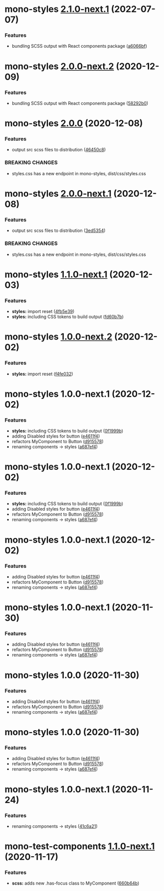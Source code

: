 # mono-styles [2.1.0-next.1](https://github.com/richmccartney/mono-test/compare/mono-styles@2.0.0...mono-styles@2.1.0-next.1) (2022-07-07)


### Features

* bundling SCSS output with React components package ([a6066bf](https://github.com/richmccartney/mono-test/commit/a6066bf169919c3efadbfbaad0d53a0cf1e5ac9a))

# mono-styles [2.0.0-next.2](https://github.com/richmccartney/mono-test/compare/mono-styles@2.0.0-next.1...mono-styles@2.0.0-next.2) (2020-12-09)


### Features

* bundling SCSS output with React components package ([58292b0](https://github.com/richmccartney/mono-test/commit/58292b03783278b34259d161f24826f7a5050322))

# mono-styles [2.0.0](https://github.com/richmccartney/mono-test/compare/mono-styles@1.0.0...mono-styles@2.0.0) (2020-12-08)


### Features

* output src scss files to distribution ([46450c8](https://github.com/richmccartney/mono-test/commit/46450c8ebcc01da8109677e67ad64c6d5989375c))


### BREAKING CHANGES

* styles.css has a new endpoint in mono-styles, dist/css/styles.css

# mono-styles [2.0.0-next.1](https://github.com/richmccartney/mono-test/compare/mono-styles@1.0.0...mono-styles@2.0.0-next.1) (2020-12-08)


### Features

* output src scss files to distribution ([3ed5354](https://github.com/richmccartney/mono-test/commit/3ed5354017ecc41289dc48dc457ba2231720cf64))


### BREAKING CHANGES

* styles.css has a new endpoint in mono-styles, dist/css/styles.css

# mono-styles [1.1.0-next.1](https://github.com/richmccartney/mono-test/compare/mono-styles@1.0.0...mono-styles@1.1.0-next.1) (2020-12-03)


### Features

* **styles:** import reset ([4fb5e39](https://github.com/richmccartney/mono-test/commit/4fb5e39a49759a71e917c2cabfaace9a116f7e67))
* **styles:** including CSS tokens to build output ([fd60b7b](https://github.com/richmccartney/mono-test/commit/fd60b7bd0262354f6fcbc4190c93eefd80bc4da6))

# mono-styles [1.0.0-next.2](https://github.com/richmccartney/mono-test/compare/mono-styles@1.0.0-next.1...mono-styles@1.0.0-next.2) (2020-12-02)


### Features

* **styles:** import reset ([f4fe032](https://github.com/richmccartney/mono-test/commit/f4fe0326880d75ad538a77d897998858f6102796))

# mono-styles 1.0.0-next.1 (2020-12-02)


### Features

* **styles:** including CSS tokens to build output ([0f1999b](https://github.com/richmccartney/mono-test/commit/0f1999be847f89a133367731399e0b5ae423dbe3))
* adding Disabled styles for button ([e4611f4](https://github.com/richmccartney/mono-test/commit/e4611f423d9b940568b02f801d90baa8e089e388))
* refactors MyComponent to Button ([d915578](https://github.com/richmccartney/mono-test/commit/d9155786e34cc5a6f63619c39bce6a1b1764203a))
* renaming components -> styles ([a687ef4](https://github.com/richmccartney/mono-test/commit/a687ef4dde376f44e59704d51acf7fabb6742df1))

# mono-styles 1.0.0-next.1 (2020-12-02)


### Features

* **styles:** including CSS tokens to build output ([0f1999b](https://github.com/richmccartney/mono-test/commit/0f1999be847f89a133367731399e0b5ae423dbe3))
* adding Disabled styles for button ([e4611f4](https://github.com/richmccartney/mono-test/commit/e4611f423d9b940568b02f801d90baa8e089e388))
* refactors MyComponent to Button ([d915578](https://github.com/richmccartney/mono-test/commit/d9155786e34cc5a6f63619c39bce6a1b1764203a))
* renaming components -> styles ([a687ef4](https://github.com/richmccartney/mono-test/commit/a687ef4dde376f44e59704d51acf7fabb6742df1))

# mono-styles 1.0.0-next.1 (2020-12-02)


### Features

* adding Disabled styles for button ([e4611f4](https://github.com/richmccartney/mono-test/commit/e4611f423d9b940568b02f801d90baa8e089e388))
* refactors MyComponent to Button ([d915578](https://github.com/richmccartney/mono-test/commit/d9155786e34cc5a6f63619c39bce6a1b1764203a))
* renaming components -> styles ([a687ef4](https://github.com/richmccartney/mono-test/commit/a687ef4dde376f44e59704d51acf7fabb6742df1))

# mono-styles 1.0.0-next.1 (2020-11-30)


### Features

* adding Disabled styles for button ([e4611f4](https://github.com/richmccartney/mono-test/commit/e4611f423d9b940568b02f801d90baa8e089e388))
* refactors MyComponent to Button ([d915578](https://github.com/richmccartney/mono-test/commit/d9155786e34cc5a6f63619c39bce6a1b1764203a))
* renaming components -> styles ([a687ef4](https://github.com/richmccartney/mono-test/commit/a687ef4dde376f44e59704d51acf7fabb6742df1))

# mono-styles 1.0.0 (2020-11-30)


### Features

* adding Disabled styles for button ([e4611f4](https://github.com/richmccartney/mono-test/commit/e4611f423d9b940568b02f801d90baa8e089e388))
* refactors MyComponent to Button ([d915578](https://github.com/richmccartney/mono-test/commit/d9155786e34cc5a6f63619c39bce6a1b1764203a))
* renaming components -> styles ([a687ef4](https://github.com/richmccartney/mono-test/commit/a687ef4dde376f44e59704d51acf7fabb6742df1))

# mono-styles 1.0.0 (2020-11-30)

### Features

- adding Disabled styles for button
  ([e4611f4](https://github.com/richmccartney/mono-test/commit/e4611f423d9b940568b02f801d90baa8e089e388))
- refactors MyComponent to Button
  ([d915578](https://github.com/richmccartney/mono-test/commit/d9155786e34cc5a6f63619c39bce6a1b1764203a))
- renaming components -> styles
  ([a687ef4](https://github.com/richmccartney/mono-test/commit/a687ef4dde376f44e59704d51acf7fabb6742df1))

# mono-styles 1.0.0-next.1 (2020-11-24)

### Features

- renaming components -> styles
  ([41c6a21](https://github.com/richmccartney/mono-test/commit/41c6a2139617bf63ebeabc31e5302fafd11df84d))

# mono-test-components [1.1.0-next.1](https://github.com/richmccartney/mono-test/compare/mono-test-components@1.0.0...mono-test-components@1.1.0-next.1) (2020-11-17)

### Features

- **scss:** adds new .has-focus class to MyComponent
  ([660b64b](https://github.com/richmccartney/mono-test/commit/660b64b62780e5b8f1feac6b7ae96838a7f757bc))
